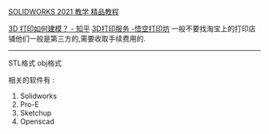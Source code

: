 [SOLIDWORKS 2021 教学 精品教程](https://www.bilibili.com/video/BV1iw411Z7HZ/?spm_id_from=333.337.search-card.all.click&vd_source=2f6e531d9d833ca7fdcd8c5bb99bd1bb)

[3D 打印如何建模？ - 知乎](https://www.zhihu.com/question/22023856)
[3D打印服务 -悟空打印坊](http://www.3ddaying.com/)
一般不要找淘宝上的打印店铺他们一般是第三方的,需要收取手续费用的.


___
STL格式
obj格式

相关的软件有 :
1. Solidworks
2. Pro-E
3. Sketchup
4. Openscad
